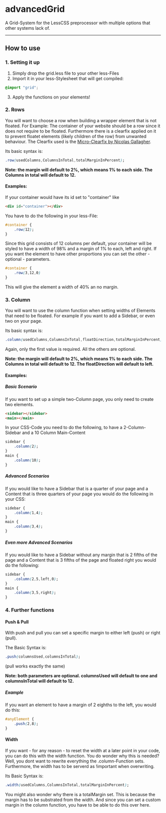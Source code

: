advancedGrid
============

A Grid-System for the LessCSS preprocessor with multiple options that other systems lack of.
****
How to use
----
### 1. Setting it up
1. Simply drop the grid.less file to your other less-Files
2. Import it in your less-Stylesheet that will get compiled: 

``` css 
@import "grid"; 
```
3. Apply the functions on your elements!

### 2. Rows
You will want to choose a row when building a wrapper element that is not floated.
For Example: The container of your website should be a row since it does not require to be floated. Furthermore there is a clearfix applied on it to prevent floatet elements (likely children of the row) from unwanted behaviour. The Clearfix used is the [Micro-Clearfix by Nicolas Gallagher](http://nicolasgallagher.com/micro-clearfix-hack/).

Its basic syntax is: 
``` css
.row(usedColumns,ColumnsInTotal,totalMarginInPercent);
```

**Note: the margin will default to 2%, which means 1% to each side. The Columns in total will default to 12.**

#### Examples:

If your container would have its id set to  "container" like 
```html 
<div id="container"></div>
```
You have to do the following in your less-File:
``` css
#container {
	.row(12);
}
```
	
Since this grid consists of 12 columns per default, your container will be styled to have a width of 98% and a margin of 1% to each, left and right.
If you want the element to have other proportions you can set the other - optional - parameters.
``` css 
#container {
	.row(3,12,0)
} 
```
This will give the element a width of 40% an no margin.

### 3. Column
You will want to use the column function when setting widths of Elements that need to be floated. For example if you want to add a Sidebar, or even two on your page.

Its basic syntax is: 
``` css 
.column(usedColumns,ColumnsInTotal,floatDirection,totalMarginInPercent); 
``` 

Again, only the first value is required. All the others are optional.

**Note: the margin will default to 2%, which means 1% to each side. The Columns in total will default to 12. The floatDirection will default to left.**

#### Examples:
		
##### Basic Scenario
If you want to set up a simple two-Column page, you only need to create two elements.

``` html
<sidebar></sidebar>
<main></main>
```

In your CSS-Code you need to do the following, to have a 2-Column-Sidebar and a 10 Column Main-Content

``` css
sidebar {
	.column(2);
}
main {
	.column(10);
}
```
##### Advanced Scenarios
If you would like to have a Sidebar that is a quarter of your page and a Content that is three quarters of your page you would do the following in your CSS:

``` css
sidebar {
	.column(1,4);
}
main {
	.column(3,4);
}
```
##### Even more Advanced Scenarios
If you would like to have a Sidebar without any margin that is 2 fifths of the page and a Content that is 3 fifths of the page and floated right you would do the following:

``` css
sidebar {
	.column(2,5,left,0);
}
main {
	.column(3,5,right);
}
```	
### 4. Further functions
#### Push & Pull
With push and pull you can set a specific margin to either left (push) or right (pull).

The Basic Syntax is: 
``` css
.push(columnsUsed,columnsInTotal); 
``` 
(pull works exactly the same)

**Note: both parameters are optional. columnsUsed will default to one and columnsInTotal will default to 12.**

##### Example
If you want an element to have a margin of 2 eighths to the left, you would do this:

``` css
#anyElement {
	.push(2,8);
}
``` 
#### Width
If you want - for any reason - to reset the width at a later point in your code, you can do this with the width function.
You do wonder why this is needed? Well, you dont want to rewrite everything the .column-Function sets. Furthermore, the width has to be serverd as !important when overwriting.

Its Basic Syntax is: 
``` css
.width(usedColumns,ColumnsInTotal,totalMarginInPercent);
```

You might also wonder why there is a totalMargin set. This is because the margin has to be substrated from the width. And since you can set a custom margin in the column function, you have to be able to do this over here. 
 		
